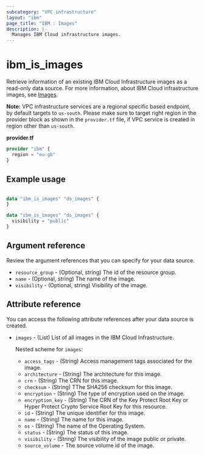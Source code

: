 ```yaml
---
subcategory: "VPC infrastructure"
layout: "ibm"
page_title: "IBM : Images"
description: |-
  Manages IBM Cloud infrastructure images.
---
```


# ibm_is_images
Retrieve information of an existing IBM Cloud Infrastructure images as a read-only data source. For more information, about IBM Cloud infrastructure images, see [Images](https://cloud.ibm.com/docs/vpc?topic=vpc-about-images).

**Note:** 
VPC infrastructure services are a regional specific based endpoint, by default targets to `us-south`. Please make sure to target right region in the provider block as shown in the `provider.tf` file, if VPC service is created in region other than `us-south`.

**provider.tf**

```terraform
provider "ibm" {
  region = "eu-gb"
}
```

## Example usage

```terraform

data "ibm_is_images" "ds_images" {
}

data "ibm_is_images" "ds_images" {
  visibility = "public"
}

```
## Argument reference

Review the argument references that you can specify for your data source. 

* `resource_group` - (Optional, string) The id of the resource group.
* `name` - (Optional, string) The name of the image.
* `visibility` - (Optional, string) Visibility of the image.

## Attribute reference
You can access the following attribute references after your data source is created. 

- `images` - (List) List of all images in the IBM Cloud Infrastructure.

  Nested scheme for `images`:
  - `access_tags`  - (String) Access management tags associated for the image.
  - `architecture` - (String) The architecture for this image.
  - `crn` - (String) The CRN for this image.
  - `checksum` - (String) TThe SHA256 checksum for this image.
  - `encryption` - (String) The type of encryption used on the image.
  - `encryption_key` - (String) The CRN of the Key Protect Root Key or Hyper Protect Crypto Service Root Key for this resource.
  - `id` - (String) The unique identifier for this image.
  - `name` - (String) The name for this image.
  - `os` - (String) The name of the Operating System.
  - `status` - (String) The status of this image.
  - `visibility` - (String) The visibility of the image public or private.
  - `source_volume` - The source volume id of the image.

